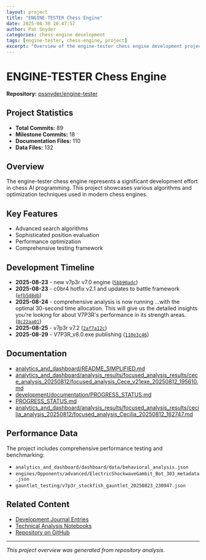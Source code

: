 ```yaml
---
layout: project
title: "ENGINE-TESTER Chess Engine"
date: 2025-08-30 10:47:57 
author: Pat Snyder
categories: chess-engine development
tags: [engine-tester, chess-engine, project]
excerpt: "Overview of the engine-tester chess engine development project"
---
```


# ENGINE-TESTER Chess Engine

**Repository:** [pssnyder/engine-tester](https://github.com/pssnyder/engine-tester)

## Project Statistics

- **Total Commits:** 89
- **Milestone Commits:** 18
- **Documentation Files:** 110
- **Data Files:** 132

## Overview

The engine-tester chess engine represents a significant development effort in chess AI programming. This project showcases various algorithms and optimization techniques used in modern chess engines.

## Key Features

- Advanced search algorithms
- Sophisticated position evaluation
- Performance optimization
- Comprehensive testing framework

## Development Timeline

- **2025-08-23** - new v7p3r v7.0 engine ([`5bb90adc`](https://github.com/pssnyder/engine-tester/commit/5bb90adc56f02be56e38ff91ab4026b8aef47265))
- **2025-08-23** - c0br4 hotfix v2.1 and updates to battle framework ([`efb5d8db`](https://github.com/pssnyder/engine-tester/commit/efb5d8db047196b0de9be4ba5df418146af02f84))
- **2025-08-24** - comprehensive analysis is now running ...with the optimal 30-second time allocation. This will give us the detailed insights you're looking for about V7P3R's performance in its strength areas. ([`0c22aa01`](https://github.com/pssnyder/engine-tester/commit/0c22aa0172c080b22b3f4844875c8db1c3298145))
- **2025-08-25** - v7p3r v7.2 ([`2af7a12c`](https://github.com/pssnyder/engine-tester/commit/2af7a12ce9a65027ddb2cf029cfc807133a3d997))
- **2025-08-29** - V7P3R_v8.0.exe publishing ([`110e3c46`](https://github.com/pssnyder/engine-tester/commit/110e3c465f4483765f09d717608fe69ca7c90f52))

## Documentation

- [analytics_and_dashboard/README_SIMPLIFIED.md](https://github.com/pssnyder/engine-tester/blob/main/analytics_and_dashboard/README_SIMPLIFIED.md)
- [analytics_and_dashboard/analysis_results/focused_analysis_results/cece_analysis_20250812/focused_analysis_Cece_v21exe_20250812_195610.md](https://github.com/pssnyder/engine-tester/blob/main/analytics_and_dashboard/analysis_results/focused_analysis_results/cece_analysis_20250812/focused_analysis_Cece_v21exe_20250812_195610.md)
- [development/documentation/PROGRESS_STATUS.md](https://github.com/pssnyder/engine-tester/blob/main/development/documentation/PROGRESS_STATUS.md)
- [PROGRESS_STATUS.md](https://github.com/pssnyder/engine-tester/blob/main/PROGRESS_STATUS.md)
- [analytics_and_dashboard/analysis_results/focused_analysis_results/cecilia_analysis_20250812/focused_analysis_Cecilia_20250812_162747.md](https://github.com/pssnyder/engine-tester/blob/main/analytics_and_dashboard/analysis_results/focused_analysis_results/cecilia_analysis_20250812/focused_analysis_Cecilia_20250812_162747.md)

## Performance Data

The project includes comprehensive performance testing and benchmarking:

- `analytics_and_dashboard/dashboard/data/behavioral_analysis.json`
- `engines/Opponents/advanced/ElectricShockwaveGambit_Bot_303_metadata.json`
- `gauntlet_testing/v7p3r_stockfish_gauntlet_20250823_230947.json`

## Related Content

- [Development Journal Entries](/categories/chess-engine/)
- [Technical Analysis Notebooks](/notebooks/)
- [Repository on GitHub](https://github.com/pssnyder/engine-tester)

---

*This project overview was generated from repository analysis.*
